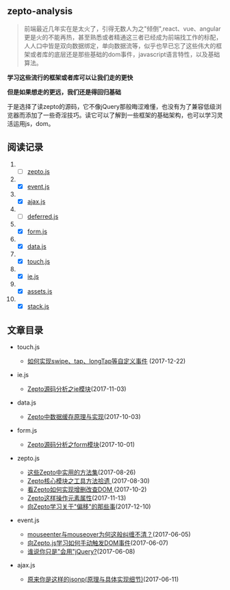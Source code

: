 ## zepto-analysis

> 前端最近几年实在是太火了，引得无数人为之"倾倒",react、vue、angular更是火的不能再热，甚至熟悉或者精通这三者已经成为前端找工作的标配，人人口中皆是双向数据绑定，单向数据流等，似乎也早已忘了这些伟大的框架或者库的底层还是那些基础的dom事件，javascript语言特性，以及基础算法。

**学习这些流行的框架或者库可以让我们走的更快**

**但是如果想走的更远，我们还是得回归基础**

于是选择了读zepto的源码，它不像jQuery那般晦涩难懂，也没有为了兼容低级浏览器而添加了一些奇淫技巧。读它可以了解到一些框架的基础架构，也可以学习灵活运用js，dom。


## 阅读记录

1. - [ ] [zepto.js](https://github.com/qianlongo/zepto-analysis/blob/master/src/zepto.js)

2. - [x] [event.js](https://github.com/qianlongo/zepto-analysis/blob/master/src/event.js)

3. - [x] [ajax.js](https://github.com/qianlongo/zepto-analysis/blob/master/src/ajax.js)

4. - [ ] [deferred.js](https://github.com/qianlongo/zepto-analysis/blob/master/src/deferred.js)

5. - [x] [form.js](https://github.com/qianlongo/zepto-analysis/blob/master/src/form.js)

6. - [x] [data.js](https://github.com/qianlongo/zepto-analysis/blob/master/src/data.js)

7. - [x] [touch.js](https://github.com/qianlongo/zepto-analysis/blob/master/src/touch.js)

8. - [x] [ie.js](https://github.com/qianlongo/zepto-analysis/blob/master/src/ie.js)

9. - [x] [assets.js](https://github.com/qianlongo/zepto-analysis/blob/master/src/assets.js)

10. - [x] [stack.js](https://github.com/qianlongo/zepto-analysis/blob/master/src/stack.js)

## 文章目录

* touch.js
  * [如何实现swipe、tap、longTap等自定义事件](https://github.com/qianlongo/zepto-analysis/issues/13) (2017-12-22)

* ie.js

  * [Zepto源码分析之ie模块](https://github.com/qianlongo/zepto-analysis/issues/10)(2017-11-03)

* data.js

  * [Zepto中数据缓存原理与实现](https://github.com/qianlongo/zepto-analysis/issues/9)(2017-10-03)

* form.js
  * [Zepto源码分析之form模块](https://github.com/qianlongo/zepto-analysis/issues/7)(2017-10-01)

* zepto.js

  * [这些Zepto中实用的方法集](https://github.com/qianlongo/zepto-analysis/issues/5)(2017-08-26)
  * [Zepto核心模块之工具方法拾遗 ](https://github.com/qianlongo/zepto-analysis/issues/6)(2017-08-30)
  * [看Zepto如何实现增删改查DOM ](https://github.com/qianlongo/zepto-analysis/issues/8)(2017-10-2)
  * [Zepto这样操作元素属性](https://github.com/qianlongo/zepto-analysis/issues/11)(2017-11-13)
  * [向Zepto学习关于"偏移"的那些事](https://github.com/qianlongo/zepto-analysis/issues/12)(2017-12-10)

* event.js

  * [mouseenter与mouseover为何这般纠缠不清？](https://github.com/qianlongo/zepto-analysis/issues/1)(2017-06-05)
  * [向Zepto.js学习如何手动触发DOM事件](https://github.com/qianlongo/zepto-analysis/issues/2)(2017-06-07)
  * [谁说你只是"会用"jQuery?](https://github.com/qianlongo/zepto-analysis/issues/3)(2017-06-08)

* ajax.js

  * [原来你是这样的jsonp(原理与具体实现细节)](https://github.com/qianlongo/zepto-analysis/issues/4)(2017-06-11)
